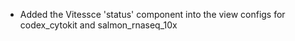 - Added the Vitessce 'status' component into the view configs for codex_cytokit and salmon_rnaseq_10x

